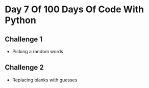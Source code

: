 # Day 7 Of 100 Days Of Code With Python

## Challenge 1

- Picking a random words

## Challenge 2

- Replacing blanks with guesses
